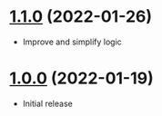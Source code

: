 <a name="1.1.0"></a>
# [1.1.0](https://github.com/faker-javascript/tld) (2022-01-26)
* Improve and simplify logic

<a name="1.0.0"></a>
# [1.0.0](https://github.com/faker-javascript/tld) (2022-01-19)
* Initial release
